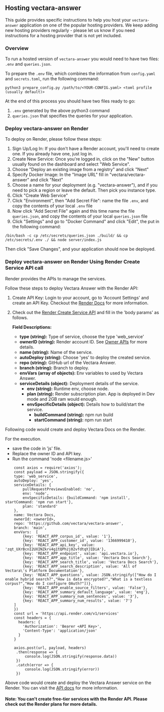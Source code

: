 ## Hosting vectara-answer

This guide provides specific instructions to help you host your `vectara-answer` application on one of the popular hosting providers.
We keep adding new hosting providers regularly - please let us know if you need instructions for a hosting provider that is not yet included.

### Overview

To run a hosted version of `vectara-answer` you would need to have two files: `.env` and `queries.json`.

To prepare the `.env` file, which combines the information from `config.yaml` and `secrets.toml`, run the following command:

`python3 prepare_config.py /path/to/<YOUR-CONFIG.yaml> <toml profile (usually default)>`

At the end of this process you should have two files ready to go:
1. `.env` generated by the above python3 command
2. `queries.json` that specifies the queries for your application.

### Deploy vectara-answer on Render

To deploy on Render, please follow these steps:

1. Sign Up/Log In: If you don't have a Render account, you'll need to create one. If you already have one, just log in.
2. Create New Service: Once you're logged in, click on the "New" button usually found on the dashboard and select "Web Service".
3. Choose "Deploy an existing image from a registry" and click "Next"
4. Specify Docker Image: In the "Image URL" fill in "vectara/vectara-answer" and click "Next"
5. Choose a name for your deployment (e.g. "vectara-answer"), and if you need to pick a region or leave the default. Then pick you instance type.
6. Click "Create Web Service"
7. Click "Environment", then "Add Secret File": name the file `.env`, and copy the contents of your local `.env` file
8. Now click "Add Secret File" again and this time name the file `queries.json`, and copy the contents of your local `queries.json` file
9. Click "Settings" and go to "Docker Command" and click "Edit", the put in the following command: 

`/bin/bash -c cp /etc/secrets/queries.json ./build/ && cp /etc/secrets/.env ./ && node server/index.js`

Then click "Save Changes", and your application should now be deployed.

### Deploy vectara-answer on Render Using Render Create Service API call

Render provides the APIs to manage the services.

Follow these steps to deploy Vectara Answer with the Render API:

1. Create API Key: Login to your account, go to 'Account Settings' and create an API Key. Checkout the [Render Docs](https://render.com/docs/api) for more information.
2. Check out the [Render Create Service API](https://api-docs.render.com/reference/create-service) and fill in the 'body params' as follows.

   **Field Descriptions:**
   - **type (string):** Type of service, choose the type 'web_service' 
   - **ownerID (string):** Render account ID. See [Owner APIs](https://api-docs.render.com/reference/get-owners) for more details.
   - **name (string):** Name of the service.
   - **autoDeploy (string):** Choose 'yes' to deploy the created service.
   - **repo (string):** GitHub url of the Vectara Answer. 
   - **branch (string):** Branch to deploy. 
   - **envVars (array of objects):** Env variables to used by Vectara Answer.
   - **serviceDetails (object):** Deployment details of the service.
     - **env (string):** Runtime env, choose node.
     - **plan (string):** Render subscription plan. App is deployed in Dev mode and 2GB ram would enough.
     - **envSpecificDetails (object):** Details how to build/start the service.
       - **buildCommand (string):** npm run build
       - **startCommand (string):** npm run start

  Following code would create and deploy Vectara Docs on the Render.

  For the execution.
 - save the code in 'js' file.
 - Replace the owner ID and API key.
 - Run the command 'node <filename.js>'
  ```
      const axios = require('axios');
      const payload = JSON.stringify({
      type: 'web_service',
      autoDeploy: 'yes',
      serviceDetails: {
          pullRequestPreviewsEnabled: 'no',
          env: 'node',
          envSpecificDetails: {buildCommand: 'npm install', startCommand: 'npm run start'},
          plan: 'standard'
      },
      name: Vectara Docs,
      ownerId: <ownerId>,
      repo: 'https://github.com/vectara/vectara-answer',
      branch: 'main',
      envVars:  [
          {key: 'REACT_APP_corpus_id', value: '1'},
          {key: 'REACT_APP_customer_id', value: '1366999410'},
          {key: 'REACT_APP_api_key', value: 'zqt_UXrBcnI2UXINZkrv4g1tQPhzj02vfdtqYJIDiA'},
          {key: 'REACT_APP_endpoint', value: 'api.vectara.io'},
          {key: 'REACT_APP_app_title', value: 'Vectara Docs Search'},
          {key: 'REACT_APP_search_title', value: 'Vectara Docs Search'},
          {key: 'REACT_APP_search_description', value: 'All of Vectara\'s Platform Documentation'},
          {key: 'REACT_APP_questions', value: JSON.stringify(["How do I enable hybrid search?","How is data encrypted?","What is a textless corpus?","How do I configure OAuth?"])},
          {key: 'REACT_APP_enable_source_filters', value: 'False'},
          {key: 'REACT_APP_summary_default_language', value: 'eng'},
          {key: 'REACT_APP_summary_num_sentences', value: '3'},
          {key: 'REACT_APP_summary_num_results', value: '7'}
      ]
      })
      const url = 'https://api.render.com/v1/services'
      const headers = {
        headers: {
          'Authorization': 'Bearer <API Key>',
          'Content-Type': 'application/json'
        }
      }

      axios.post(url, payload, headers)
       .then(response => {
           console.log(JSON.stringify(response.data))
       })
       .catch(error => {
           console.log(JSON.stringify(error))
       })
  ```
  Above code would create and deploy the Vectara Answer service on the Render. You can visit the [API docs](https://api-docs.render.com/reference/introduction) for more information.
  #### Note: You can't create free-tier services with the Render API. Please check out the Render plans for more details. 

